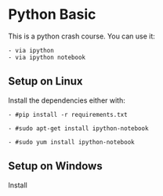 # Python Basic

This is a python crash course. You can use it:

    - via ipython
    - via ipython notebook


## Setup on Linux

Install the dependencies either with:

    - #pip install -r requirements.txt

    - #sudo apt-get install ipython-notebook

    - #sudo yum install ipython-notebook


## Setup on Windows

Install